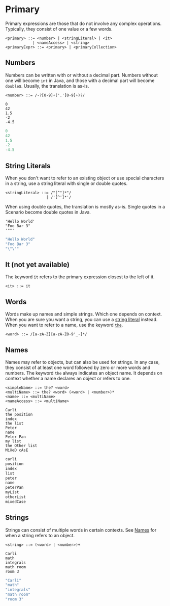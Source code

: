 # Primary

Primary expressions are those that do not involve any complex operations. Typically, they consist of one value or a few words.

```bnf
<primary> ::= <number> | <stringLiteral> | <it>
            | <nameAccess> | <string>
<primaryExpr> ::= <primary> | <primaryCollection>
```

## Numbers

Numbers can be written with or without a decimal part. Numbers without one will become `int` in Java, and those with a decimal part will become `double`s. Usually, the translation is as-is.

```bnf
<number> ::= /-?[0-9]+('.'[0-9]+)?/
```

```scenario
0
42
1.5
-2
-4.5
```

```java
0
42
1.5
-2
-4.5
```

## String Literals

When you don't want to refer to an existing object or use special characters in a string, use a string literal with single or double quotes.

```bnf
<stringLiteral> ::= /"[^"]*"/
                  | /'[^']*'/
```

When using double quotes, the translation is mostly as-is. Single quotes in a Scenario become double quotes in Java.

```scenario
'Hello World'
"Foo Bar 3"
'""'
```

```java
"Hello World"
"Foo Bar 3"
"\"\""
```

## It \(not yet available\)

The keyword `it` refers to the primary expression closest to the left of it.

```bnf
<it> ::= it
```

## Words

Words make up names and simple strings. Which one depends on context. When you are sure you want a string, you can use a [string literal](primary.md#string-literals) instead. When you want to refer to a name, use the keyword [`the`](primary.md#names).

```bnf
<word> ::= /[a-zA-Z][a-zA-Z0-9'_-]*/
```

## Names

Names may refer to objects, but can also be used for strings.
In any case, they consist of at least one word followed by zero or more words and numbers.
The keyword `the` always indicates an object name.
It depends on context whether a name declares an object or refers to one.

```bnf
<simpleName> ::= the? <word>
<multiName> ::= the? <word> (<word> | <number>)*
<name> ::= <multiName>
<nameAccess> ::= <multiName>
```

```scenario
Carli
the position
index
the list
Peter
name
Peter Pan
my list
the Other list
MiXeD cAsE 
```

```java
carli
position
index
list
peter
name
peterPan
myList
otherList
mixedCase
```

## Strings

Strings can consist of multiple words in certain contexts. See [Names](primary.md#names) for when a string refers to an object.

```bnf
<string> ::= (<word> | <number>)+
```

```scenario
Carli
math
integrals
math room
room 3
```

```java
"Carli"
"math"
"integrals"
"math room"
"room 3"
```
